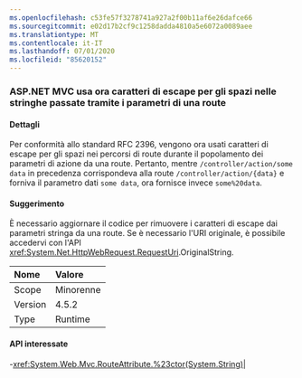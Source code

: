 ```yaml
---
ms.openlocfilehash: c53fe57f3278741a927a2f00b11af6e26dafce66
ms.sourcegitcommit: e02d17b2cf9c1258dadda4810a5e6072a0089aee
ms.translationtype: MT
ms.contentlocale: it-IT
ms.lasthandoff: 07/01/2020
ms.locfileid: "85620152"
---
```

### <a name="aspnet-mvc-now-escapes-spaces-in-strings-passed-in-via-route-parameters"></a>ASP.NET MVC usa ora caratteri di escape per gli spazi nelle stringhe passate tramite i parametri di una route

#### <a name="details"></a>Dettagli

Per conformità allo standard RFC 2396, vengono ora usati caratteri di escape per gli spazi nei percorsi di route durante il popolamento dei parametri di azione da una route. Pertanto, mentre <code>/controller/action/some data</code> in precedenza corrispondeva alla route <code>/controller/action/{data}</code> e forniva il parametro dati <code>some data</code>, ora fornisce invece <code>some%20data</code>.

#### <a name="suggestion"></a>Suggerimento

È necessario aggiornare il codice per rimuovere i caratteri di escape dai parametri stringa da una route. Se è necessario l'URI originale, è possibile accedervi con l'API <xref:System.Net.HttpWebRequest.RequestUri>.OriginalString.

| Nome    | Valore       |
|:--------|:------------|
| Scope   |Minorenne|
|Version|4.5.2|
|Type|Runtime

#### <a name="affected-apis"></a>API interessate

-<xref:System.Web.Mvc.RouteAttribute.%23ctor(System.String)></li></ul>|
